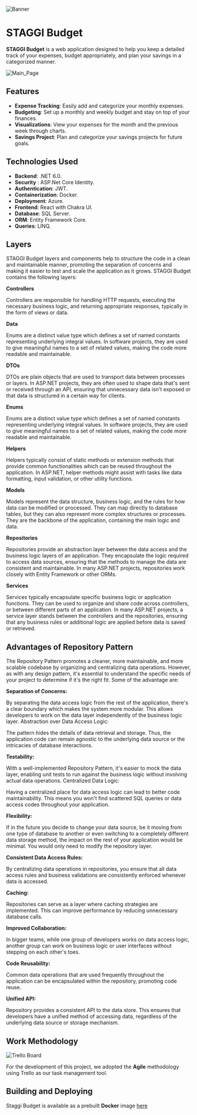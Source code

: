 ![Banner](https://github.com/STAGGI-Develop/STAGGI-Budget-Backend/assets/129558962/41d5b5ae-6261-429c-bbb2-8803fe940bca)

# STAGGI Budget 

**STAGGI Budget** is a web application designed to help you keep a detailed track of your expenses, budget appropriately, and plan your savings in a categorized manner.

![Main_Page](https://github.com/STAGGI-Develop/STAGGI-Budget-Backend/assets/129558962/b6cfbdc4-34c6-4fe1-8673-5851d20e6425)

## Features 

- **Expense Tracking**: Easily add and categorize your monthly expenses.
- **Budgeting**: Set up a monthly and weekly budget and stay on top of your finances.
- **Visualizations**: View your expenses for the month and the previous week through charts.
- **Savings Project**: Plan and categorize your savings projects for future goals.

## Technologies Used 

- **Backend**: .NET 6.0.
- **Security** : ASP.Net Core Identity.
- **Authentication**: JWT.
- **Containerization**: Docker.
- **Deployment**: Azure.
- **Frontend**: React with Chakra UI.
- **Database**: SQL Server.
- **ORM**: Entity Framework Core.
- **Queries**: LINQ.

## Layers

STAGGI Budget layers and components help to structure the code in a clean and maintainable manner, promoting the separation of concerns and making it easier to test and scale the application as it grows. 
STAGGI Budget contains the following layers:

**Controllers** 

Controllers are responsible for handling HTTP requests, executing the necessary business logic, and returning appropriate responses, typically in the form of views or data. 

**Data**

Enums are a distinct value type which defines a set of named constants representing underlying integral values. In software projects, they are used to give meaningful names to a set of related values, making the code more readable and maintainable.

**DTOs**

 DTOs are plain objects that are used to transport data between processes or layers. In ASP.NET projects, they are often used to shape data that's sent or received through an API, ensuring that unnecessary data isn't exposed or that data is structured in a certain way for clients.

**Enums**

Enums are a distinct value type which defines a set of named constants representing underlying integral values. In software projects, they are used to give meaningful names to a set of related values, making the code more readable and maintainable.

**Helpers**

Helpers typically consist of static methods or extension methods that provide common functionalities which can be reused throughout the application. In ASP.NET, helper methods might assist with tasks like data formatting, input validation, or other utility functions.

**Models**

Models represent the data structure, business logic, and the rules for how data can be modified or processed. They can map directly to database tables, but they can also represent more complex structures or processes. They are the backbone of the application, containing the main logic and data.

**Repositories**

Repositories provide an abstraction layer between the data access and the business logic layers of an application. They encapsulate the logic required to access data sources, ensuring that the methods to manage the data are consistent and maintainable. In many ASP.NET projects, repositories work closely with Entity Framework or other ORMs.

**Services**

Services typically encapsulate specific business logic or application functions. They can be used to organize and share code across controllers, or between different parts of an application. In many ASP.NET projects, a service layer stands between the controllers and the repositories, ensuring that any business rules or additional logic are applied before data is saved or retrieved.

## Advantages of Repository Pattern

The Repository Pattern promotes a cleaner, more maintainable, and more scalable codebase by organizing and centralizing data operations. However, as with any design pattern, it's essential to understand the specific needs of your project to determine if it's the right fit. Some of the advantage are:

**Separation of Concerns:**

By separating the data access logic from the rest of the application, there's a clear boundary which makes the system more modular. This allows developers to work on the data layer independently of the business logic layer.
Abstraction over Data Access Logic:

The pattern hides the details of data retrieval and storage. Thus, the application code can remain agnostic to the underlying data source or the intricacies of database interactions.

**Testability:**

With a well-implemented Repository Pattern, it's easier to mock the data layer, enabling unit tests to run against the business logic without involving actual data operations.
Centralized Data Logic:

Having a centralized place for data access logic can lead to better code maintainability. This means you won't find scattered SQL queries or data access codes throughout your application.

**Flexibility:**

If in the future you decide to change your data source, be it moving from one type of database to another or even switching to a completely different data storage method, the impact on the rest of your application would be minimal. You would only need to modify the repository layer.

**Consistent Data Access Rules:**

By centralizing data operations in repositories, you ensure that all data access rules and business validations are consistently enforced whenever data is accessed.

**Caching:**

Repositories can serve as a layer where caching strategies are implemented. This can improve performance by reducing unnecessary database calls.

**Improved Collaboration:**

In bigger teams, while one group of developers works on data access logic, another group can work on business logic or user interfaces without stepping on each other's toes.

**Code Reusability:**

Common data operations that are used frequently throughout the application can be encapsulated within the repository, promoting code reuse.

**Unified API:**

Repository provides a consistent API to the data store. This ensures that developers have a unified method of accessing data, regardless of the underlying data source or storage mechanism.


## Work Methodology 
![Trello Board](https://github.com/STAGGI-Develop/STAGGI-Budget-Backend/assets/129558962/04c4891d-55de-4f0e-8dc4-6aad90c045af)


For the development of this project, we adopted the **Agile** methodology using Trello as our task management tool.

## Building and Deploying 

Staggi Budget is available as a prebuilt **Docker** image [here](https://budget-api.greendune-c3154898.brazilsouth.azurecontainerapps.io/api)

